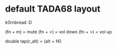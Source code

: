 # default TADA68 layout

k0rnbread :D

(fn + m) = mute
(fn + <) = vol down
(fn + >) = vol up

double tap(r_alt) = (alt + f4)